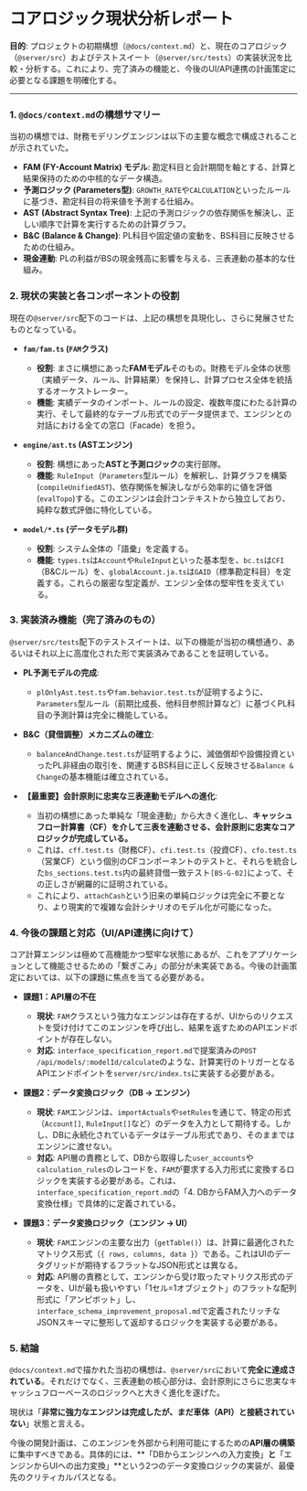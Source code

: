 # コアロジック現状分析レポート

**目的**: プロジェクトの初期構想（`@docs/context.md`）と、現在のコアロジック（`@server/src`）およびテストスイート（`@server/src/tests`）の実装状況を比較・分析する。これにより、完了済みの機能と、今後のUI/API連携の計画策定に必要となる課題を明確化する。

---

### 1. `@docs/context.md`の構想サマリー

当初の構想では、財務モデリングエンジンは以下の主要な概念で構成されることが示されていた。

- **FAM (FY-Account Matrix) モデル**: 勘定科目と会計期間を軸とする、計算と結果保持のための中核的なデータ構造。
- **予測ロジック (Parameters型)**: `GROWTH_RATE`や`CALCULATION`といったルールに基づき、勘定科目の将来値を予測する仕組み。
- **AST (Abstract Syntax Tree)**: 上記の予測ロジックの依存関係を解決し、正しい順序で計算を実行するための計算グラフ。
- **B&C (Balance & Change)**: PL科目や固定値の変動を、BS科目に反映させるための仕組み。
- **現金連動**: PLの利益がBSの現金残高に影響を与える、三表連動の基本的な仕組み。

### 2. 現状の実装と各コンポーネントの役割

現在の`@server/src`配下のコードは、上記の構想を具現化し、さらに発展させたものとなっている。

- **`fam/fam.ts` (`FAM`クラス)**
  - **役割**: まさに構想にあった**FAMモデル**そのもの。財務モデル全体の状態（実績データ、ルール、計算結果）を保持し、計算プロセス全体を統括するオーケストレーター。
  - **機能**: 実績データのインポート、ルールの設定、複数年度にわたる計算の実行、そして最終的なテーブル形式でのデータ提供まで、エンジンとの対話における全ての窓口（Facade）を担う。

- **`engine/ast.ts` (ASTエンジン)**
  - **役割**: 構想にあった**ASTと予測ロジック**の実行部隊。
  - **機能**: `RuleInput`（`Parameters`型ルール）を解釈し、計算グラフを構築(`compileUnifiedAST`)、依存関係を解決しながら効率的に値を評価(`evalTopo`)する。このエンジンは会計コンテキストから独立しており、純粋な数式評価に特化している。

- **`model/*.ts` (データモデル群)**
  - **役割**: システム全体の「語彙」を定義する。
  - **機能**: `types.ts`は`Account`や`RuleInput`といった基本型を、`bc.ts`は`CFI`（B&Cルール）を、`globalAccount.ja.ts`は`GAID`（標準勘定科目）を定義する。これらの厳密な型定義が、エンジン全体の堅牢性を支えている。

### 3. 実装済み機能（完了済みのもの）

`@server/src/tests`配下のテストスイートは、以下の機能が当初の構想通り、あるいはそれ以上に高度化された形で実装済みであることを証明している。

- **PL予測モデルの完成**:
  - `plOnlyAst.test.ts`や`fam.behavior.test.ts`が証明するように、`Parameters`型ルール（前期比成長、他科目参照計算など）に基づくPL科目の予測計算は完全に機能している。

- **B&C（貸借調整）メカニズムの確立**:
  - `balanceAndChange.test.ts`が証明するように、減価償却や設備投資といったPL非経由の取引を、関連するBS科目に正しく反映させる`Balance & Change`の基本機能は確立されている。

- **【最重要】会計原則に忠実な三表連動モデルへの進化**:
  - 当初の構想にあった単純な「現金連動」から大きく進化し、**キャッシュフロー計算書（CF）を介して三表を連動させる、会計原則に忠実なコアロジックが完成している。**
  - これは、`cff.test.ts`（財務CF）、`cfi.test.ts`（投資CF）、`cfo.test.ts`（営業CF）という個別のCFコンポーネントのテストと、それらを統合した`bs_sections.test.ts`内の最終貸借一致テスト`[BS-G-02]`によって、その正しさが網羅的に証明されている。
  - これにより、`attachCash`という旧来の単純ロジックは完全に不要となり、より現実的で複雑な会計シナリオのモデル化が可能になった。

### 4. 今後の課題と対応（UI/API連携に向けて）

コア計算エンジンは極めて高機能かつ堅牢な状態にあるが、これをアプリケーションとして機能させるための「繋ぎこみ」の部分が未実装である。今後の計画策定においては、以下の課題に焦点を当てる必要がある。

- **課題1：API層の不在**
  - **現状**: `FAM`クラスという強力なエンジンは存在するが、UIからのリクエストを受け付けてこのエンジンを呼び出し、結果を返すためのAPIエンドポイントが存在しない。
  - **対応**: `interface_specification_report.md`で提案済みの`POST /api/models/:modelId/calculate`のような、計算実行のトリガーとなるAPIエンドポイントを`server/src/index.ts`に実装する必要がある。

- **課題2：データ変換ロジック（DB → エンジン）**
  - **現状**: `FAM`エンジンは、`importActuals`や`setRules`を通じて、特定の形式（`Account[]`, `RuleInput[]`など）のデータを入力として期待する。しかし、DBに永続化されているデータはテーブル形式であり、そのままではエンジンに渡せない。
  - **対応**: API層の責務として、DBから取得した`user_accounts`や`calculation_rules`のレコードを、`FAM`が要求する入力形式に変換するロジックを実装する必要がある。これは、`interface_specification_report.md`の「4. DBからFAM入力へのデータ変換仕様」で具体的に定義されている。

- **課題3：データ変換ロジック（エンジン → UI）**
  - **現状**: `FAM`エンジンの主要な出力（`getTable()`）は、計算に最適化されたマトリクス形式（`{ rows, columns, data }`）である。これはUIのデータグリッドが期待するフラットなJSON形式とは異なる。
  - **対応**: API層の責務として、エンジンから受け取ったマトリクス形式のデータを、UIが最も扱いやすい「1セル=1オブジェクト」のフラットな配列形式に「アンピボット」し、`interface_schema_improvement_proposal.md`で定義されたリッチなJSONスキーマに整形して返却するロジックを実装する必要がある。

### 5. 結論

`@docs/context.md`で描かれた当初の構想は、`@server/src`において**完全に達成されている**。それだけでなく、三表連動の核心部分は、会計原則にさらに忠実なキャッシュフローベースのロジックへと大きく進化を遂げた。

現状は「**非常に強力なエンジンは完成したが、まだ車体（API）と接続されていない**」状態と言える。

今後の開発計画は、このエンジンを外部から利用可能にするための**API層の構築**に集中すべきである。具体的には、**「DBからエンジンへの入力変換」**と**「エンジンからUIへの出力変換」**という2つのデータ変換ロジックの実装が、最優先のクリティカルパスとなる。
